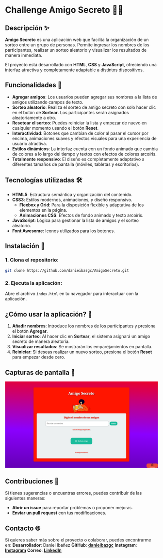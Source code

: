 # Challenge Amigo Secreto 🎁🎉

## Descripción ✨
**Amigo Secreto** es una aplicación web que facilita la organización de un sorteo entre un grupo de personas. Permite ingresar los nombres de los participantes, realizar un sorteo aleatorio y visualizar los resultados de manera inmediata.

El proyecto está desarrollado con **HTML**, **CSS** y **JavaScript**, ofreciendo una interfaz atractiva y completamente adaptable a distintos dispositivos.

## Funcionalidades 🚀
- **Agregar amigos**: Los usuarios pueden agregar sus nombres a la lista de amigos utilizando campos de texto.
- **Sorteo aleatorio**: Realiza el sorteo de amigo secreto con solo hacer clic en el botón de **Sortear**. Los participantes serán asignados aleatoriamente a otro.
- **Resetear el sorteo**: Puedes reiniciar la lista y empezar de nuevo en cualquier momento usando el botón **Reset**.
- **Interactividad**: Botones que cambian de color al pasar el cursor por encima, animaciones suaves y efectos visuales para una experiencia de usuario atractiva.
- **Estilos dinámicos**: La interfaz cuenta con un fondo animado que cambia de colores a lo largo del tiempo y textos con efectos de colores arcoíris.
- **Totalmente responsivo**: El diseño es completamente adaptativo a diferentes tamaños de pantalla (móviles, tabletas y escritorios).

## Tecnologías utilizadas 🛠️
- **HTML5**: Estructura semántica y organización del contenido.
- **CSS3**: Estilos modernos, animaciones, y diseño responsivo.
  - **Flexbox y Grid**: Para la disposición flexible y adaptativa de los elementos en la página.
  - **Animaciones CSS**: Efectos de fondo animado y texto arcoíris.
- **JavaScript**: Lógica para gestionar la lista de amigos y el sorteo aleatorio.
- **Font Awesome**: Iconos utilizados para los botones.

## Instalación 🔧
### 1. Clona el repositorio:
```bash
git clone https://github.com/danieibazgc/AmigoSecreto.git
```

### 2. Ejecuta la aplicación:
Abre el archivo `index.html` en tu navegador para interactuar con la aplicación.

## ¿Cómo usar la aplicación? 📝
1. **Añadir nombres**: Introduce los nombres de los participantes y presiona el botón **Agregar**.
2. **Iniciar sorteo**: Al hacer clic en **Sortear**, el sistema asignará un amigo secreto de manera aleatoria.
3. **Visualizar resultados**: Se mostrarán los emparejamientos en pantalla.
4. **Reiniciar**: Si deseas realizar un nuevo sorteo, presiona el botón **Reset** para empezar desde cero.

## Capturas de pantalla 📸
![Texto alternativo](assets/SS.png)

## Contribuciones 🤝
Si tienes sugerencias o encuentras errores, puedes contribuir de las siguientes maneras:
- **Abrir un issue** para reportar problemas o proponer mejoras.
- **Enviar un pull request** con tus modificaciones.

## Contacto 🌐
Si quieres saber más sobre el proyecto o colaborar, puedes encontrarme en:
**Desarrollador**: Daniel Ibañez
**GitHub**: **[danieibazgc](https://github.com/danieibazgc)**
**Instagram**: **[Instagram](https://www.instagram.com/danieibazgc/)**
**Correo**: **[LinkedIn](https://www.linkedin.com/in/danieibazgc/)**
